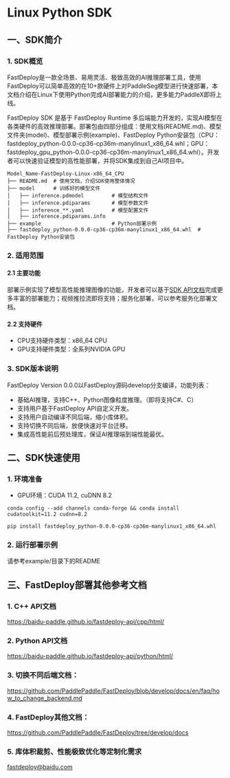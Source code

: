 # Linux Python SDK

## 一、SDK简介

### 1. SDK概览

FastDeploy是一款全场景、易用灵活、极致高效的AI推理部署工具，使用FastDeploy可以简单高效的在10+款硬件上对PaddleSeg模型进行快速部署，本文档介绍在Linux下使用Python完成AI部署能力的介绍，更多能力PaddleX即将上线。

FastDeploy SDK 是基于 FastDeploy Runtime 多后端能力开发的，实现AI模型在各类硬件的高效推理部署。部署包由四部分组成：使用文档(README.md)、模型文件夹(model)、模型部署示例(example)、FastDeploy Python安装包（CPU：fastdeploy_python-0.0.0-cp36-cp36m-manylinux1_x86_64.whl；GPU：fastdeploy_gpu_python-0.0.0-cp36-cp36m-manylinux1_x86_64.whl）。开发者可以快速验证模型的高性能部署，并将SDK集成到自己AI项目中。

```
Model_Name-FastDeploy-Linux-x86_64_CPU
├── README.md  # 使用文档，介绍SDK使用整体情况
├── model      # 训练好的模型文件
│   ├── inference.pdmodel         # 模型结构文件
│   ├── inference.pdiparams       # 模型参数文件
│   ├── inference_**.yaml         # 模型配置文件
│   ├── inference.pdiparams.info  
├── example                       # Python部署示例
├── fastdeploy_python-0.0.0-cp36-cp36m-manylinux1_x86_64.whl  # FastDeploy Python安装包
```

### 2. 适用范围

#### 2.1 主要功能

部署示例实现了模型高性能推理图像的功能，开发者可以基于[SDK API文档](https://baidu-paddle.github.io/fastdeploy-api/python/html/)完成更多丰富的部署能力；视频推拉流即将支持；服务化部署，可以参考服务化部署文档。

#### 2.2 支持硬件

- CPU支持硬件类型：x86_64 CPU
- GPU支持硬件类型：全系列NVIDIA GPU

### 3. SDK版本说明

FastDeploy Version 0.0.0以FastDeploy源码develop分支编译，功能列表：
* 基础AI推理，支持C++、Python图像粒度推理。（即将支持C#、C）
* 支持用户基于FastDeploy API自定义开发。
* 支持用户自动编译不同后端，缩小库体积。
* 支持切换不同后端，放便快速对平台迁移。
* 集成高性能前后预处理库，保证AI推理端到端性能最优。


## 二、SDK快速使用

### 1. 环境准备

- GPU环境：CUDA 11.2, cuDNN 8.2

```
conda config --add channels conda-forge && conda install cudatoolkit=11.2 cudnn=8.2

pip install fastdeploy_python-0.0.0-cp36-cp36m-manylinux1_x86_64.whl
```

### 2. 运行部署示例

请参考example/目录下的README


## 三、FastDeploy部署其他参考文档

### 1. C++ API文档
https://baidu-paddle.github.io/fastdeploy-api/cpp/html/

### 2. Python API文档
https://baidu-paddle.github.io/fastdeploy-api/python/html/

### 3. 切换不同后端文档：
https://github.com/PaddlePaddle/FastDeploy/blob/develop/docs/en/faq/how_to_change_backend.md

### 4. FastDeploy其他文档：
https://github.com/PaddlePaddle/FastDeploy/tree/develop/docs

### 5. 库体积裁剪、性能极致优化等定制化需求
fastdeploy@baidu.com
